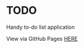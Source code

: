 # TODO
Handy to-do list application

View via GitHub Pages [HERE](http://ljfrancis.github.io/to-do)
